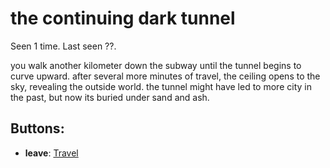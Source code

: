 # the continuing dark tunnel

Seen 1 time. Last seen ??.

you walk another kilometer down the subway until the tunnel begins to curve upward. after several more minutes of travel, the ceiling opens to the sky, revealing the outside world. the tunnel might have led to more city in the past, but now its buried under sand and ash.

## Buttons:

- **leave**: [Travel](Travel-travel.md)